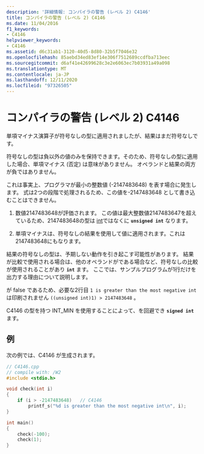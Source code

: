 ```yaml
---
description: '詳細情報: コンパイラの警告 (レベル 2) C4146'
title: コンパイラの警告 (レベル 2) C4146
ms.date: 11/04/2016
f1_keywords:
- C4146
helpviewer_keywords:
- C4146
ms.assetid: d6c31ab1-3120-40d5-8d80-32b5f7046e32
ms.openlocfilehash: 85aebd34ed83ef14e306f7512689ccdfba713eec
ms.sourcegitcommit: d6af41e42699628c3e2e6063ec7b03931a49a098
ms.translationtype: MT
ms.contentlocale: ja-JP
ms.lasthandoff: 12/11/2020
ms.locfileid: "97326505"
---
```

# <a name="compiler-warning-level-2-c4146"></a>コンパイラの警告 (レベル 2) C4146

単項マイナス演算子が符号なしの型に適用されましたが、結果はまだ符号なしです。

符号なしの型は負以外の値のみを保持できます。そのため、符号なしの型に適用した場合、単項マイナス (否定) は意味がありません。 オペランドと結果の両方が負ではありません。

これは事実上、プログラマが最小の整数値 (-2147483648) を表す場合に発生します。 式は2つの段階で処理されるため、この値を-2147483648 として書き込むことはできません。

1. 数値2147483648が評価されます。 この値は最大整数値2147483647を超えているため、2147483648の型は [int](../../c-language/integer-types.md)ではなくに **`unsigned int`** なります。

1. 単項マイナスは、符号なしの結果を使用して値に適用されます。これは2147483648にもなります。

結果の符号なしの型は、予期しない動作を引き起こす可能性があります。 結果が比較で使用される場合は、他のオペランドがである場合など、符号なしの比較が使用されることがあり **`int`** ます。 ここでは、サンプルプログラムが1行だけを出力する理由について説明します。

が false であるため、必要な2行目 `1 is greater than the most negative int` は印刷されません `((unsigned int)1) > 2147483648` 。

C4146 の型を持つ INT_MIN を使用することによって、を回避でき **`signed int`** ます。

## <a name="example"></a>例

次の例では、C4146 が生成されます。

```cpp
// C4146.cpp
// compile with: /W2
#include <stdio.h>

void check(int i)
{
    if (i > -2147483648)   // C4146
        printf_s("%d is greater than the most negative int\n", i);
}

int main()
{
    check(-100);
    check(1);
}
```
